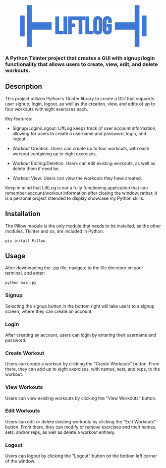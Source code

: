 
<div align="center">
  <img src="Assets/logo.png" alt="Logo">
</div>

### A Python Tkinter project that creates a GUI with signup/login functionality that allows users to create, view, edit, and delete workouts.


## Description
This project utilizes Python's Tkinter library to create a GUI that supports user signup, login, logout, as well as the creation, view, and edits of up to four workouts with eight exercises each. 

Key features:
- Signup/Login/Logout: LiftLog keeps track of user account information, allowing for users to create a username and password, login, and logout.
- Workout Creation: Users can create up to four workouts, with each workout containing up to eight exercises.
- Workout Editing/Deletion: Users can edit existing workouts, as well as delete them if need be.

- Workout View: Users can view the workouts they have created.
  
Keep in mind that LiftLog is not a fully functioning application that can remember account/workout information after closing the window, rather, it is a personal project intended to display showcase my Python skills.

## Installation
The Pillow module is the only module that needs to be installed, as the other modules, Tkinter and os, are included in Python.
```
pip install Pillow
```
## Usage
After downloading the .zip file, navigate to the file directory on your terminal, and enter:
```
python main.py
```
### Signup
Selecting the signup button in the bottom right will take users to a signup screen, where they can create an account.

### Login
After creating an account, users can login by entering their username and password.

### Create Workout
Users can create a workout by clicking the "Create Workouts" button. From there, they can add up to eight exercises, with names, sets, and reps, to the workout.

### View Workouts
Users can view existing workouts by clicking the "View Workouts" button.

### Edit Workouts
Users can edit or delete existing workouts by clicking the "Edit Workouts" button. From there, they can modify or remove exercises and their names, sets, and/or reps, as well as delete a workout entirely.

### Logout
Users can logout by clicking the "Logout" button on the bottom left corner of the window.
